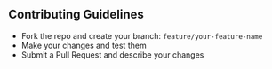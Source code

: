 ## Contributing Guidelines
- Fork the repo and create your branch: `feature/your-feature-name`
- Make your changes and test them
- Submit a Pull Request and describe your changes
